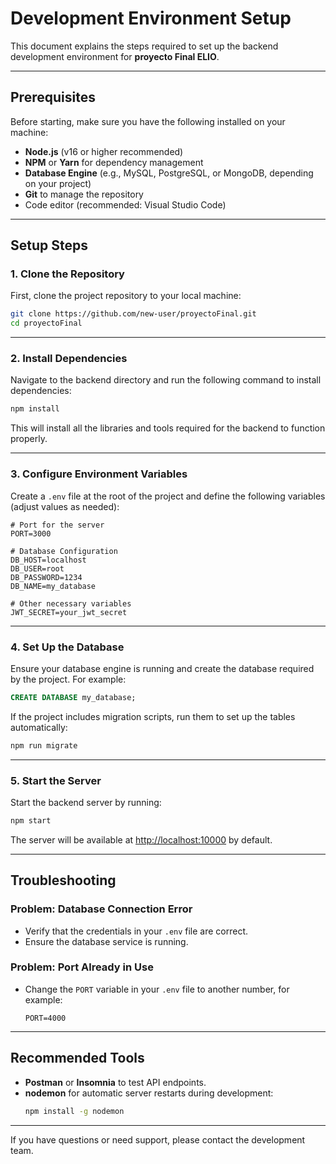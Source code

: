 # Development Environment Setup

This document explains the steps required to set up the backend development environment for **proyecto Final ELIO**.

---

## Prerequisites

Before starting, make sure you have the following installed on your machine:

- **Node.js** (v16 or higher recommended)
- **NPM** or **Yarn** for dependency management
- **Database Engine** (e.g., MySQL, PostgreSQL, or MongoDB, depending on your project)
- **Git** to manage the repository
- Code editor (recommended: Visual Studio Code)

---

## Setup Steps

### 1. Clone the Repository

First, clone the project repository to your local machine:
```bash
git clone https://github.com/new-user/proyectoFinal.git
cd proyectoFinal
```

---

### 2. Install Dependencies

Navigate to the backend directory and run the following command to install dependencies:
```bash
npm install
```

This will install all the libraries and tools required for the backend to function properly.

---

### 3. Configure Environment Variables

Create a `.env` file at the root of the project and define the following variables (adjust values as needed):

```env
# Port for the server
PORT=3000

# Database Configuration
DB_HOST=localhost
DB_USER=root
DB_PASSWORD=1234
DB_NAME=my_database

# Other necessary variables
JWT_SECRET=your_jwt_secret
```

---

### 4. Set Up the Database

Ensure your database engine is running and create the database required by the project. For example:
```sql
CREATE DATABASE my_database;
```

If the project includes migration scripts, run them to set up the tables automatically:
```bash
npm run migrate
```

---

### 5. Start the Server

Start the backend server by running:
```bash
npm start
```

The server will be available at [http://localhost:10000](http://localhost:10000) by default.

---

## Troubleshooting

### Problem: Database Connection Error
- Verify that the credentials in your `.env` file are correct.
- Ensure the database service is running.

### Problem: Port Already in Use
- Change the `PORT` variable in your `.env` file to another number, for example:
  ```env
  PORT=4000
  ```

---

## Recommended Tools

- **Postman** or **Insomnia** to test API endpoints.
- **nodemon** for automatic server restarts during development:
  ```bash
  npm install -g nodemon
  ```

---

If you have questions or need support, please contact the development team.